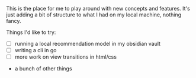 This is the place for me to play around with new concepts and features. It's just adding a bit of structure to what I had on my local machine, nothing fancy.

Things I'd like to try:

- [ ] running a local recommendation model in my obsidian vault
- [ ] writing a cli in go
- [ ] more work on view transitions in html/css
- a bunch of other things 
